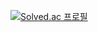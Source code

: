 [![Solved.ac 프로필](http://mazassumnida.wtf/api/v2/generate_badge?boj=moon960323)](https://solved.ac/moon960323)
